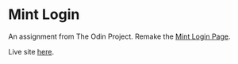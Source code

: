 # Mint Login

An assignment from The Odin Project. Remake the [Mint Login Page](https://accounts.intuit.com/signup.html?offering_id=Intuit.ifs.mint&namespace_id=50000026&redirect_url=https%3A%2F%2Fmint.intuit.com%2Foverview.event%3Ftask%3DS).

Live site [here](https://aznafro.github.io/mintlogin/).
